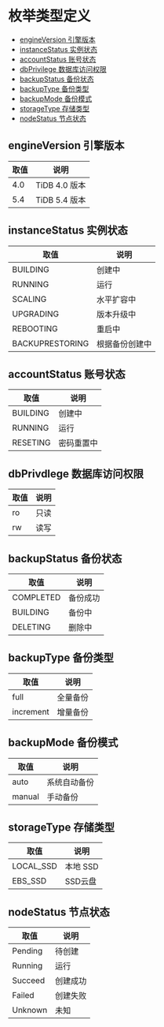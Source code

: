 # 枚举类型定义

- [engineVersion 引擎版本](enum-definitions#engine-version)
- [instanceStatus 实例状态](enum-definitions#instance-status)
- [accountStatus 账号状态](enum-definitions#account-status)
- [dbPrivilege 数据库访问权限](enum-definitions#db-privilege)
- [backupStatus 备份状态](enum-definitions#backup-status)
- [backupType 备份类型](enum-definitions#backup-type)
- [backupMode 备份模式](enum-definitions#backup-mode)
- [storageType 存储类型](enum-definitions#storage-type)
- [nodeStatus 节点状态](enum-definitions#node-status)

## engineVersion 引擎版本
<div id="engine-version"></div>

|取值|说明|
|-|-|
|4.0|TiDB 4.0 版本|
|5.4|TiDB 5.4 版本|

## instanceStatus 实例状态
<div id="instance-status"></div>

|取值|说明|
|-|-|
|BUILDING|创建中|
|RUNNING|运行|
|SCALING|水平扩容中|
|UPGRADING |版本升级中|
|REBOOTING|重启中|
|BACKUPRESTORING|根据备份创建中|


## accountStatus 账号状态
<div id="account-status"></div>

|取值|说明|
|-|-|
|BUILDING|创建中|
|RUNNING|运行|
|RESETING|密码重置中|

## dbPrivdlege 数据库访问权限
<div id="db-privilege"></div>

|取值|说明|
|-|-|
|ro|只读|
|rw|读写|

## backupStatus 备份状态
<div id="backup-status"></div>

|取值|说明|
|-|-|
|COMPLETED|备份成功|
|BUILDING|备份中|
|DELETING|删除中|

## backupType 备份类型
<div id="backup-type"></div>

|取值|说明|
|-|-|
|full|全量备份|
|increment|增量备份|

## backupMode 备份模式
<div id="backup-mode"></div>

|取值|说明|
|-|-|
|auto|系统自动备份|
|manual|手动备份|

## storageType 存储类型 
<div id="storage-type"></div>

|取值|说明|
|-|-|
|LOCAL_SSD|本地 SSD|
|EBS_SSD|SSD云盘|


## nodeStatus 节点状态
<div id="node-status"></div>

|取值|说明|
|-|-|
|Pending|待创建|
|Running|运行|
|Succeed|创建成功|
|Failed|创建失败|
|Unknown|未知|
